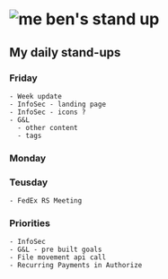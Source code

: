 # ![me](https://avatars2.githubusercontent.com/u/5232044?s=50&v=4) ben's stand up

## My daily stand-ups

### Friday

    - Week update
    - InfoSec - landing page
    - InfoSec - icons ?
    - G&L 
      - other content
      - tags
    
### Monday

### Teusday

    - FedEx RS Meeting

### Priorities 
   
    - InfoSec
    - G&L - pre built goals
    - File movement api call
    - Recurring Payments in Authorize
